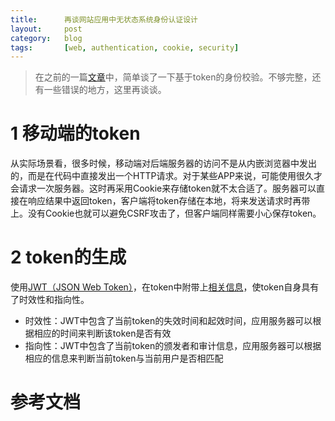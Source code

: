 ```yaml
---
title:      再谈网站应用中无状态系统身份认证设计
layout:     post
category:   blog
tags:       [web, authentication, cookie, security]
---
```


>在之前的一篇[文章][1]中，简单谈了一下基于token的身份校验。不够完整，还有一些错误的地方，这里再谈谈。

# 1 移动端的token

从实际场景看，很多时候，移动端对后端服务器的访问不是从内嵌浏览器中发出的，而是在代码中直接发出一个HTTP请求。对于某些APP来说，可能使用很久才会请求一次服务器。这时再采用Cookie来存储token就不太合适了。服务器可以直接在响应结果中返回token，客户端将token存储在本地，将来发送请求时再带上。没有Cookie也就可以避免CSRF攻击了，但客户端同样需要小心保存token。

# 2 token的生成

使用[JWT（JSON Web Token）][2]，在token中附带上[相关信息][4]，使token自身具有了时效性和指向性。

* 时效性：JWT中包含了当前token的失效时间和起效时间，应用服务器可以根据相应的时间来判断该token是否有效
* 指向性：JWT中包含了当前token的颁发者和审计信息，应用服务器可以根据相应的信息来判断当前token与当前用户是否相匹配











# 参考文档







[1]:    /blog/2015/03/05/stateless_web_system_authentication_design
[2]:    http://jwt.io/
[3]:    http://tools.ietf.org/html/rfc7519
[4]:    http://tools.ietf.org/html/rfc7519#section-4